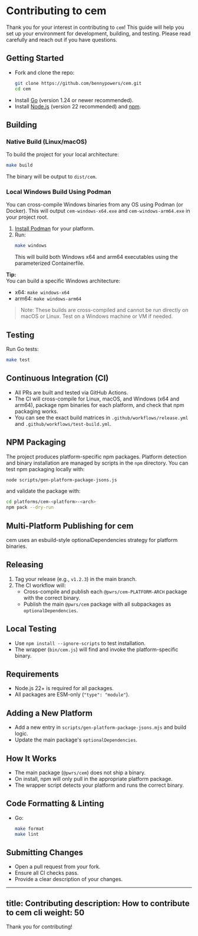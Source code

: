 # Contributing to cem

Thank you for your interest in contributing to `cem`! This guide will help you set up your environment for development, building, and testing. Please read carefully and reach out if you have questions.

## Getting Started

- Fork and clone the repo:  
  ```sh
  git clone https://github.com/bennypowers/cem.git
  cd cem
  ```
- Install [Go](https://golang.org/doc/install) (version 1.24 or newer recommended).
- Install [Node.js](https://nodejs.org/) (version 22 recommended) and [npm](https://www.npmjs.com/).

## Building

### Native Build (Linux/macOS)

To build the project for your local architecture:
```sh
make build
```
The binary will be output to `dist/cem`.

### Local Windows Build Using Podman

You can cross-compile Windows binaries from any OS using Podman (or Docker). This will output `cem-windows-x64.exe` and `cem-windows-arm64.exe` in your project root.

1. [Install Podman](https://podman.io/docs/installation) for your platform.
2. Run:
   ```sh
   make windows
   ```
   This will build both Windows x64 and arm64 executables using the parameterized Containerfile.

**Tip:**  
You can build a specific Windows architecture:
- x64: `make windows-x64`
- arm64: `make windows-arm64`

> Note: These builds are cross-compiled and cannot be run directly on macOS or Linux. Test on a Windows machine or VM if needed.

## Testing

Run Go tests:
```sh
make test
```

## Continuous Integration (CI)

- All PRs are built and tested via GitHub Actions.
- The CI will cross-compile for Linux, macOS, and Windows (x64 and arm64), package npm binaries for each platform, and check that npm packaging works.
- You can see the exact build matrices in `.github/workflows/release.yml` and `.github/workflows/test-build.yml`.

## NPM Packaging

The project produces platform-specific npm packages. Platform detection and binary installation are managed by scripts in the `npm` directory. You can test npm packaging locally with:
```sh
node scripts/gen-platform-package-jsons.js
```
and validate the package with:
```sh
cd platforms/cem-<platform>-<arch>
npm pack --dry-run
```

## Multi-Platform Publishing for cem

cem uses an esbuild-style optionalDependencies strategy for platform binaries.

## Releasing

1. Tag your release (e.g., `v1.2.3`) in the main branch.
2. The CI workflow will:
   - Cross-compile and publish each `@pwrs/cem-PLATFORM-ARCH` package with the correct binary.
   - Publish the main `@pwrs/cem` package with all subpackages as `optionalDependencies`.

## Local Testing

- Use `npm install --ignore-scripts` to test installation.
- The wrapper (`bin/cem.js`) will find and invoke the platform-specific binary.

## Requirements

- Node.js 22+ is required for all packages.
- All packages are ESM-only (`"type": "module"`).

## Adding a New Platform

- Add a new entry in `scripts/gen-platform-package-jsons.mjs` and build logic.
- Update the main package's `optionalDependencies`.

## How It Works

- The main package (`@pwrs/cem`) does not ship a binary.
- On install, npm will only pull in the appropriate platform package.
- The wrapper script detects your platform and runs the correct binary.

## Code Formatting & Linting

- Go:  
  ```sh
  make format
  make lint
  ```

## Submitting Changes

- Open a pull request from your fork.
- Ensure all CI checks pass.
- Provide a clear description of your changes.

---
title: Contributing
description: How to contribute to cem cli
weight: 50
---

Thank you for contributing!
